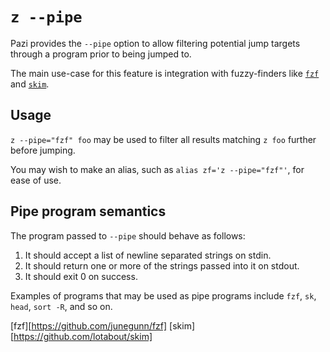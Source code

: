 # `z --pipe`

Pazi provides the `--pipe` option to allow filtering potential jump targets
through a program prior to being jumped to.

The main use-case for this feature is integration with fuzzy-finders like
[`fzf`](fzf) and [`skim`](skim).

## Usage

`z --pipe="fzf" foo` may be used to filter all results matching `z foo` further
before jumping.

You may wish to make an alias, such as `alias zf='z --pipe="fzf"'`, for ease of
use.

## Pipe program semantics

The program passed to `--pipe` should behave as follows:

1. It should accept a list of newline separated strings on stdin.
2. It should return one or more of the strings passed into it on stdout.
3. It should exit 0 on success.

Examples of programs that may be used as pipe programs include `fzf`, `sk`,
`head`, `sort -R`, and so on.

[fzf][https://github.com/junegunn/fzf]
[skim][https://github.com/lotabout/skim]
